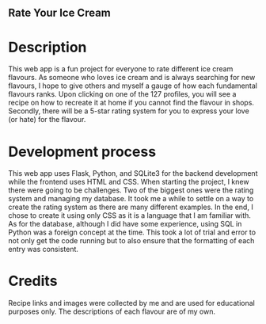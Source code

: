 ## Rate Your Ice Cream
# Description
This web app is a fun project for everyone to rate different ice cream flavours. As someone who loves ice cream and is always searching for new flavours, I hope to give others and myself a gauge of how each fundamental flavours ranks. Upon clicking on one of the 127 profiles, you will see a recipe on how to recreate it at home if you cannot find the flavour in shops. Secondly, there will be a 5-star rating system for you to express your love (or hate) for the flavour.

# Development process
This web app uses Flask, Python, and SQLite3 for the backend development while the frontend uses HTML and CSS. When starting the project, I knew there were going to be challenges. Two of the biggest ones were the rating system and managing my database. It took me a while to settle on a way to create the rating system as there are many different examples. In the end, I chose to create it using only CSS as it is a language that I am familiar with. As for the database, although I did have some experience, using SQL in Python was a foreign concept at the time. This took a lot of trial and error to not only get the code running but to also ensure that the formatting of each entry was consistent. 

# Credits
Recipe links and images were collected by me and are used for educational purposes only. The descriptions of each flavour are of my own.
